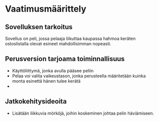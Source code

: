 # Vaatimusmäärittely

## Sovelluksen tarkoitus
Sovellus on peli, jossa pelaaja liikuttaa kaupassa hahmoa keräten ostoslistalla olevat esineet mahdollisimman nopeasti.

## Perusversion tarjoama toiminnallisuus
* Käyttöliittymä, jonka avulla pääsee peliin
* Pelaa voi valita vaikeustason, jonka perusteella määritetään kuinka monta esinettä hänen tulee kerätä
* 



## Jatkokehitysideoita
* Lisätään liikkuvia mörköjä, joihin koskeminen johtaa pelin häviämiseen. 

